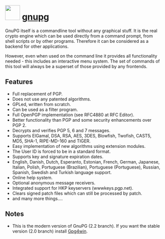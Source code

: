 # <img src="https://cdn.jsdelivr.net/gh/chocolatey-community/chocolatey-coreteampackages@901944b6fe60360ef2764c9fc53fe69dee99abd5/icons/gnupg.png" width="48" height="48"/> [gnupg](https://chocolatey.org/packages/gnupg-modern)

GnuPG itself is a commandline tool without any graphical stuff. It is the real
crypto engine which can be used directly from a command prompt, from shell
scripts or by other programs. Therefore it can be considered as a backend
for other applications.

However, even when used on the command line it provides all functionality
needed - this includes an interactive menu system. The set of commands
of this tool will always be a superset of those provided by any frontends.

## Features

- Full replacement of PGP.
- Does not use any patented algorithms.
- GPLed, written from scratch.
- Can be used as a filter program.
- Full OpenPGP implementation (see RFC4880 at RFC Editor).
- Better functionality than PGP and some security enhancements over PGP 2.
- Decrypts and verifies PGP 5, 6 and 7 messages.
- Supports ElGamal, DSA, RSA, AES, 3DES, Blowfish, Twofish, CAST5, MD5, SHA-1,
  RIPE-MD-160 and TIGER.
- Easy implementation of new algorithms using extension modules.
- The User ID is forced to be in a standard format.
- Supports key and signature expiration dates.
- English, Danish, Dutch, Esperanto, Estonian, French, German, Japanese,
  Italian, Polish, Portuguese (Brazilian), Portuguese (Portuguese), Russian,
  Spanish, Swedish and Turkish language support.
- Online help system.
- Optional anonymous message receivers.
- Integrated support for HKP keyservers (wwwkeys.pgp.net).
- Clears signed patch files which can still be processed by patch.
- and many more things….

## Notes

- This is the modern version of GnuPG (2.2 branch). If you want the stable
  version (2.0 branch) install [Gpg4win](https://chocolatey.org/packages/Gpg4win).
